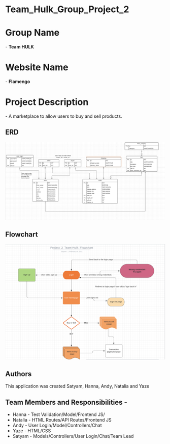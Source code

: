 # Team_Hulk_Group_Project_2

<h1>Group Name</h1>  - <b>Team HULK</b>

<h1>Website Name</h1> - <b>Flamengo</b>

<h1>Project Description</h1> - A marketplace to allow users to buy and sell products. 


## ERD 

![mockup image](public/assets/erd.png)

## Flowchart

![mockup image](public/assets/flowchart.png)

## Authors
This application was created Satyam, Hanna, Andy, Natalia and Yaze

## Team Members and Responsibilities - 

<ul>
<li>Hanna - Test Validation/Model/Frontend JS/</li>
<li>Natalia - HTML Routes/API Routes/Frontend JS</li>
<li>Andy - User Login/Model/Controllers/Chat</li>
<li>Yaze - HTML/CSS</li>
<li>Satyam - Models/Controllers/User Login/Chat/Team Lead </li>
</ul>

